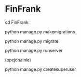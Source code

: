 # FinFrank
cd FinFrank

python manage.py makemigrations

python manage.py migrate

python manage.py runserver

(opcjonalnie)

python manage.py createsuperuser
